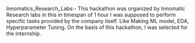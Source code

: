 Innomatics_Research_Labs:- This hackathon was organized by Innomatic Research labs in this in timespan of 1 hour I was supposed to perform specific tasks provided by the company itself. Like Making ML model, EDA, Hyperparameter Tuning. On the basis of this hackathon, I was selected for the internship.
